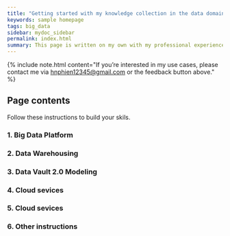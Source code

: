 ```yaml
---
title: "Getting started with my knowledge collection in the data domain"
keywords: sample homepage
tags: big_data
sidebar: mydoc_sidebar
permalink: index.html
summary: This page is written on my own with my professional experience. Some of them are referenced from multiple sources, so it will be noted.
---
```


{% include note.html content="If you’re interested in my use cases, please contact me via hnphien12345@gmail.com or the feedback button above." %}

## Page contents

Follow these instructions to build your skils.

### 1. Big Data Platform

### 2. Data Warehousing

### 3. Data Vault 2.0 Modeling

### 4. Cloud sevices

### 5. Cloud sevices

### 6. Other instructions

